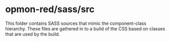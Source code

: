 # opmon-red/sass/src

This folder contains SASS sources that mimic the component-class hierarchy. These files
are gathered in to a build of the CSS based on classes that are used by the build.
